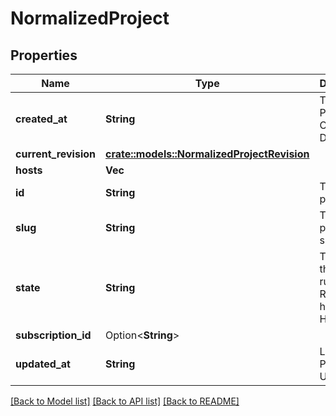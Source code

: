 # NormalizedProject

## Properties

Name | Type | Description | Notes
------------ | ------------- | ------------- | -------------
**created_at** | **String** | The Project's Creation Date | [readonly]
**current_revision** | [**crate::models::NormalizedProjectRevision**](normalizedProjectRevision.md) |  | 
**hosts** | **Vec<String>** |  | 
**id** | **String** | The project's ID. | [readonly]
**slug** | **String** | The project's slug | [readonly]
**state** | **String** | The state of the project. running Running halted Halted | [readonly]
**subscription_id** | Option<**String**> |  | [optional]
**updated_at** | **String** | Last Time Project was Updated | [readonly]

[[Back to Model list]](../README.md#documentation-for-models) [[Back to API list]](../README.md#documentation-for-api-endpoints) [[Back to README]](../README.md)


